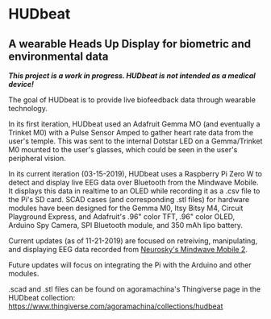 # HUDbeat
## A wearable Heads Up Display for biometric and environmental data


*__This project is a work in progress. HUDbeat is not intended as a medical device!__*

The goal of HUDbeat is to provide live biofeedback data through wearable technology.

In its first iteration, HUDbeat used an Adafruit Gemma MO (and eventually a Trinket M0) with a Pulse Sensor Amped to gather heart rate data from the user's temple. This was sent to the internal Dotstar LED on a Gemma/Trinket M0 mounted to the user's glasses, which could be seen in the user's peripheral vision. 

In its current iteration (03-15-2019), HUDbeat uses a Raspberry Pi Zero W to detect and display live EEG data over Bluetooth from the Mindwave Mobile. It displays this data in realtime to an OLED while recording it as a .csv file to the Pi's SD card. SCAD cases (and corresponding .stl files) for hardware modules have been designed for the Gemma M0, Itsy Bitsy M4, Circuit Playground Express, and Adafruit's .96" color TFT, .96" color OLED, Arduino Spy Camera, SPI Bluetooth module, and 350 mAh lipo battery. 

Current updates (as of 11-21-2019) are focused on retreiving, manipulating, and displaying EEG data recorded from [Neurosky's Mindwave Mobile 2](https://store.neurosky.com/pages/mindwave).

Future updates will focus on integrating the Pi with the Arduino and other modules.

.scad and .stl files can be found on agoramachina's Thingiverse page in the HUDbeat collection:
https://www.thingiverse.com/agoramachina/collections/hudbeat
